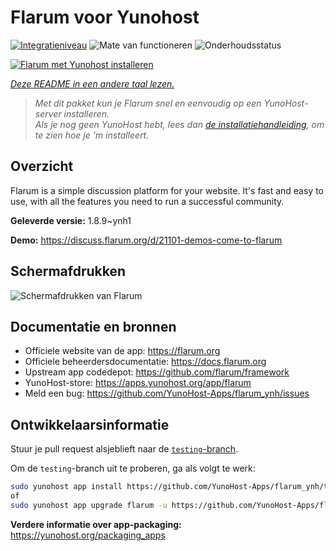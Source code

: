 <!--
NB: Deze README is automatisch gegenereerd door <https://github.com/YunoHost/apps/tree/master/tools/readme_generator>
Hij mag NIET handmatig aangepast worden.
-->

# Flarum voor Yunohost

[![Integratieniveau](https://apps.yunohost.org/badge/integration/flarum)](https://ci-apps.yunohost.org/ci/apps/flarum/)
![Mate van functioneren](https://apps.yunohost.org/badge/state/flarum)
![Onderhoudsstatus](https://apps.yunohost.org/badge/maintained/flarum)

[![Flarum met Yunohost installeren](https://install-app.yunohost.org/install-with-yunohost.svg)](https://install-app.yunohost.org/?app=flarum)

*[Deze README in een andere taal lezen.](./ALL_README.md)*

> *Met dit pakket kun je Flarum snel en eenvoudig op een YunoHost-server installeren.*  
> *Als je nog geen YunoHost hebt, lees dan [de installatiehandleiding](https://yunohost.org/install), om te zien hoe je 'm installeert.*

## Overzicht

Flarum is a simple discussion platform for your website. It's fast and easy to use, with all the features you need to run a successful community.

**Geleverde versie:** 1.8.9~ynh1

**Demo:** <https://discuss.flarum.org/d/21101-demos-come-to-flarum>

## Schermafdrukken

![Schermafdrukken van Flarum](./doc/screenshots/beta16.jpg)

## Documentatie en bronnen

- Officiele website van de app: <https://flarum.org>
- Officiele beheerdersdocumentatie: <https://docs.flarum.org>
- Upstream app codedepot: <https://github.com/flarum/framework>
- YunoHost-store: <https://apps.yunohost.org/app/flarum>
- Meld een bug: <https://github.com/YunoHost-Apps/flarum_ynh/issues>

## Ontwikkelaarsinformatie

Stuur je pull request alsjeblieft naar de [`testing`-branch](https://github.com/YunoHost-Apps/flarum_ynh/tree/testing).

Om de `testing`-branch uit te proberen, ga als volgt te werk:

```bash
sudo yunohost app install https://github.com/YunoHost-Apps/flarum_ynh/tree/testing --debug
of
sudo yunohost app upgrade flarum -u https://github.com/YunoHost-Apps/flarum_ynh/tree/testing --debug
```

**Verdere informatie over app-packaging:** <https://yunohost.org/packaging_apps>
